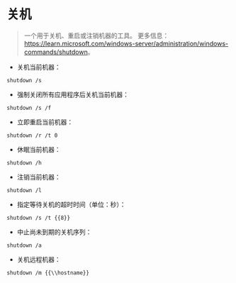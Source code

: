 # 关机

> 一个用于关机、重启或注销机器的工具。
> 更多信息：<https://learn.microsoft.com/windows-server/administration/windows-commands/shutdown>。

- 关机当前机器：

`shutdown /s`

- 强制关闭所有应用程序后关机当前机器：

`shutdown /s /f`

- 立即重启当前机器：

`shutdown /r /t 0`

- 休眠当前机器：

`shutdown /h`

- 注销当前机器：

`shutdown /l`

- 指定等待关机的超时时间（单位：秒）：

`shutdown /s /t {{8}}`

- 中止尚未到期的关机序列：

`shutdown /a`

- 关机远程机器：

`shutdown /m {{\\hostname}}`